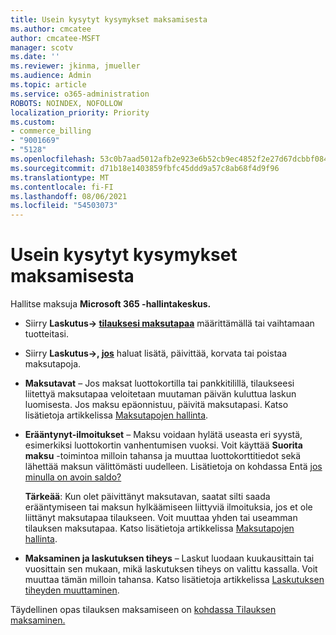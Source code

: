 ```yaml
---
title: Usein kysytyt kysymykset maksamisesta
ms.author: cmcatee
author: cmcatee-MSFT
manager: scotv
ms.date: ''
ms.reviewer: jkinma, jmueller
ms.audience: Admin
ms.topic: article
ms.service: o365-administration
ROBOTS: NOINDEX, NOFOLLOW
localization_priority: Priority
ms.custom:
- commerce_billing
- "9001669"
- "5128"
ms.openlocfilehash: 53c0b7aad5012afb2e923e6b52cb9ec4852f2e27d67dcbbf0845616a0a8e64ad
ms.sourcegitcommit: d71b18e1403859fbfc45ddd9a57c8ab68f4d9f96
ms.translationtype: MT
ms.contentlocale: fi-FI
ms.lasthandoff: 08/06/2021
ms.locfileid: "54503073"
---
```

# <a name="payment-faq"></a>Usein kysytyt kysymykset maksamisesta

Hallitse maksuja **Microsoft 365 -hallintakeskus.**

- Siirry **Laskutus-> [tilauksesi maksutapaa](https://go.microsoft.com/fwlink/p/?linkid=842054)** määrittämällä tai vaihtamaan tuotteitasi.
- Siirry **Laskutus->, [jos](https://go.microsoft.com/fwlink/p/?linkid=2018806)** haluat lisätä, päivittää, korvata tai poistaa maksutapoja.

- **Maksutavat** – Jos maksat luottokortilla tai pankkitilillä, tilaukseesi liitettyä maksutapaa veloitetaan muutaman päivän kuluttua laskun luomisesta. Jos maksu epäonnistuu, päivitä maksutapasi. Katso lisätietoja artikkelissa [Maksutapojen hallinta](/microsoft-365/commerce/billing-and-payments/manage-payment-methods).

- **Erääntynyt-ilmoitukset** – Maksu voidaan hylätä useasta eri syystä, esimerkiksi luottokortin vanhentumisen vuoksi. Voit käyttää **Suorita maksu** -toimintoa milloin tahansa ja muuttaa luottokorttitiedot sekä lähettää maksun välittömästi uudelleen. Lisätietoja on kohdassa Entä [jos minulla on avoin saldo?](/microsoft-365/commerce/billing-and-payments/pay-for-your-subscription#what-if-i-have-an-outstanding-balance)

    **Tärkeää**: Kun olet päivittänyt maksutavan, saatat silti saada erääntymiseen tai maksun hylkäämiseen liittyviä ilmoituksia, jos et ole liittänyt maksutapaa tilaukseen. Voit muuttaa yhden tai useamman tilauksen maksutapaa. Katso lisätietoja artikkelissa [Maksutapojen hallinta](/microsoft-365/commerce/billing-and-payments/manage-payment-methods).

- **Maksaminen ja laskutuksen tiheys** – Laskut luodaan kuukausittain tai vuosittain sen mukaan, mikä laskutuksen tiheys on valittu kassalla. Voit muuttaa tämän milloin tahansa. Katso lisätietoja artikkelissa [Laskutuksen tiheyden muuttaminen](/microsoft-365/commerce/billing-and-payments/change-payment-frequency).

Täydellinen opas tilauksen maksamiseen on [kohdassa Tilauksen maksaminen.](/microsoft-365/commerce/billing-and-payments/pay-for-your-subscription)
